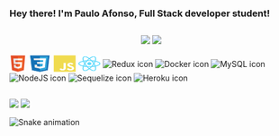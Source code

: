### Hey there! I'm Paulo Afonso, Full Stack developer student!
##
<div align="center">
  <img height="150em" src="https://github-readme-stats.vercel.app/api?username=Paulo-Ferri&show_icons=true&theme=cobalt2&include_all_commits=true&count_private=true"/>
  <img height="150em" src="https://github-readme-stats.vercel.app/api/top-langs/?username=Paulo-Ferri&layout=compact&langs_count=7&theme=cobalt2"/>
</div>
<div style="display: inline_block"><br>
  <img align="center" alt="HTML icon height="20" width="30" src="https://raw.githubusercontent.com/devicons/devicon/master/icons/html5/html5-original.svg">
  <img align="center" alt="CSS icon" height="30" width="40" src="https://raw.githubusercontent.com/devicons/devicon/master/icons/css3/css3-original.svg">
  <img align="center" alt="Javascript icon" height="30" width="40" src="https://raw.githubusercontent.com/devicons/devicon/master/icons/javascript/javascript-plain.svg">
  <img align="center" alt="React icon" height="30" width="40" src="https://raw.githubusercontent.com/devicons/devicon/master/icons/react/react-original.svg">
  <img align="center" alt="Redux icon" height="30" width="40" src="https://cdn.jsdelivr.net/gh/devicons/devicon/icons/redux/redux-original.svg" />
  <img align="center" alt="Docker icon" height="40" width="40"  src="https://cdn.jsdelivr.net/gh/devicons/devicon/icons/docker/docker-original.svg" />
  <img align="center" alt="MySQL icon" height="40" width="50"  src="https://cdn.jsdelivr.net/gh/devicons/devicon/icons/mysql/mysql-original-wordmark.svg" />
  <img align="center" alt="NodeJS icon" height="30" width="40" src="https://cdn.jsdelivr.net/gh/devicons/devicon/icons/nodejs/nodejs-original.svg" />
  <img align="center" alt="Sequelize icon" height="30" width="40" src="https://cdn.jsdelivr.net/gh/devicons/devicon/icons/sequelize/sequelize-original.svg" />
  <img align="center" alt="Heroku icon" height="30" width="40" src="https://cdn.jsdelivr.net/gh/devicons/devicon/icons/heroku/heroku-plain.svg" />
</div>

##

<div>
  <a href = "mailto:pauloferrisouza@gmail.com"><img src="https://img.shields.io/badge/-Gmail-D14836?style=for-the-badge&logo=gmail&logoColor=white" target="_blank"></a>
  <a href="https://www.linkedin.com/in/paulo-afonso-ferri-de-souza-4766181b5/" target="_blank"><img src="https://img.shields.io/badge/-LinkedIn-%230077B5?style=for-the-badge&logo=linkedin&logoColor=white"></a> 
</div>

![Snake animation](https://github.com/Paulo-Ferri/Paulo-Ferri/blob/output/github-contribution-grid-snake.svg)
